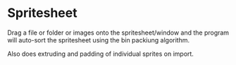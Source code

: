 # Spritesheet

Drag a file or folder or images onto the spritesheet/window and the program will auto-sort the spritesheet using the bin packiung algorithm.

Also does extruding and padding of individual sprites on import.
